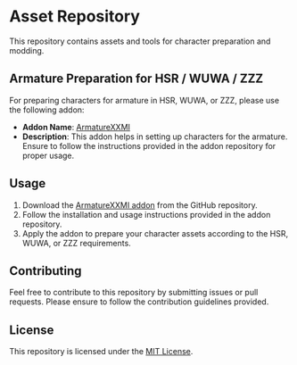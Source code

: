 # Asset Repository

This repository contains assets and tools for character preparation and modding. 

## Armature Preparation for HSR / WUWA / ZZZ

For preparing characters for armature in HSR, WUWA, or ZZZ, please use the following addon:

- **Addon Name**: [ArmatureXXMI](https://github.com/Seris0/Gustav0/tree/main/Addons/ArmatureXXMI)
- **Description**: This addon helps in setting up characters for the armature. Ensure to follow the instructions provided in the addon repository for proper usage.

## Usage

1. Download the [ArmatureXXMI addon](https://github.com/Seris0/Gustav0/tree/main/Addons/ArmatureXXMI) from the GitHub repository.
2. Follow the installation and usage instructions provided in the addon repository.
3. Apply the addon to prepare your character assets according to the HSR, WUWA, or ZZZ requirements.

## Contributing

Feel free to contribute to this repository by submitting issues or pull requests. Please ensure to follow the contribution guidelines provided.

## License

This repository is licensed under the [MIT License](LICENSE).